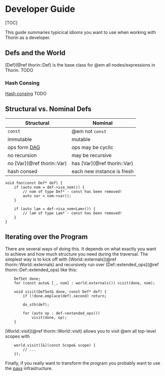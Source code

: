 # Developer Guide

[TOC]

This guide summaries typicical idioms you want to use when working with Thorin as a developer.

## Defs and the World

[Def](@ref thorin::Def) is the base class for @em all nodes/expressions in Thorin.
TODO

### Hash Consing

[Hash consing](https://en.wikipedia.org/wiki/Hash_consing) TODO

## Structural vs. Nominal Defs

| Structural                                                            | Nominal                       |
|-----------------------------------------------------------------------|-------------------------------|
| `const`                                                               | @em not `const`               |
| immutable                                                             | mutable                       |
| ops form [DAG](https://en.wikipedia.org/wiki/Directed_acyclic_graph)  | ops may be cyclic             |
| no recursion                                                          | may be recursive              |
| no [Var](@ref thorin::Var)                                            | has [Var](@ref thorin::Var)   |
| hash consed                                                           | each new instance is fresh    |

```{.cpp}
void foo(const Def* def) {
    if (auto nom = def->isa_nom()) {
        // nom of type Def* - const has been removed!
        auto var = nom->var();
    }

    if (auto lam = def->isa_nom<Lam>()) {
        // lam of type Lam* - const has been removed!
    }
}
```

## Iterating over the Program

There are several ways of doing this.
It depends on what exactly you want to achieve and how much structure you need during the traversal.
The simplest way is to kick off with [World::externals](@ref thorin::World::externals) and recursively run over [Def::extended_ops](@ref thorin::Def::extended_ops) like this:
```{.cpp}
    DefSet done;
    for (const auto& [_, nom] : world.externals()) visit(done, nom);

    void visit(DefSet& done, const Def* def) {
        if (!done.emplace(def).second) return;

        do_sth(def);

        for (auto op : def->extended_ops())
            visit(done, op);
    }

```

[World::visit](@ref thorin::World::visit) allows you to visit @em all top-level scopes with
```{.cpp}
    world.visit([&](const Scope& scope) {
        // ...
    });
```

Finally, if you really want to transform the program you probably want to use the [pass](passes.md) infrastructure.
